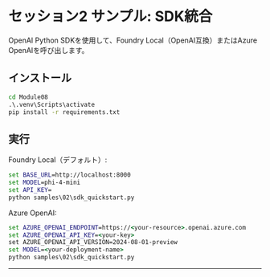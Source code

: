 <!--
CO_OP_TRANSLATOR_METADATA:
{
  "original_hash": "bf711f77cca7c5500e22ff5c032016f1",
  "translation_date": "2025-09-22T12:28:45+00:00",
  "source_file": "Module08/samples/02/README.md",
  "language_code": "ja"
}
-->
# セッション2 サンプル: SDK統合

OpenAI Python SDKを使用して、Foundry Local（OpenAI互換）またはAzure OpenAIを呼び出します。

## インストール
```cmd
cd Module08
.\.venv\Scripts\activate
pip install -r requirements.txt
```

## 実行
Foundry Local（デフォルト）:
```cmd
set BASE_URL=http://localhost:8000
set MODEL=phi-4-mini
set API_KEY=
python samples\02\sdk_quickstart.py
```

Azure OpenAI:
```cmd
set AZURE_OPENAI_ENDPOINT=https://<your-resource>.openai.azure.com
set AZURE_OPENAI_API_KEY=<your-key>
set AZURE_OPENAI_API_VERSION=2024-08-01-preview
set MODEL=<your-deployment-name>
python samples\02\sdk_quickstart.py
```

---


